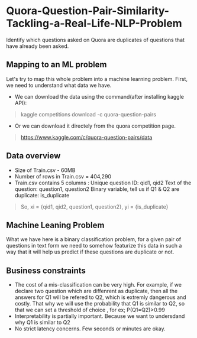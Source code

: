 # Quora-Question-Pair-Similarity-Tackling-a-Real-Life-NLP-Problem
Identify which questions asked on Quora are duplicates of questions that have already been asked.
## Mapping to an ML problem 
Let's try to map this whole problem into a machine learning problem. First, we need to understand what data we have.
- We can download the data using the command(after installing kaggle API):
> kaggle competitions download -c quora-question-pairs
- Or we can download it directely from the quora competition page.
> https://www.kaggle.com/c/quora-question-pairs/data
## Data overview 
- Size of Train.csv - 60MB
- Number of rows in Train.csv = 404,290
- Train.csv contains 5 columns : Unique question ID: qid1, qid2 Text of the question: question1, question2 Binary variable, tell us if Q1 & Q2 are duplicate: is_duplicate
> So, xi = {qid1, qid2, question1, question2}, yi = {is_duplicate}
## Machine Leaning Problem
What we have here is a binary classification problem, for a given pair of questions in text form we need to somehow featurize this data in such a way that it will help us predict if these questions are duplicate or not.
## Business constraints
- The cost of a mis-classification can be very high. For example, if we declare two question which are diffenrent as duplicate, then all the answers for Q1 will be refered to Q2, which is extremly dangerous and costly. That why we will use the probability that Q1 is similar to Q2, so that we can set a threshold of choice , for ex; P(Q1=Q2)>0.99
- Interpretability is partially important. Because we want to undersdand why Q1 is similar to Q2
- No strict latency concerns. Few seconds or minutes are okay.
